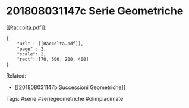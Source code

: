 # 201808031147c Serie Geometriche
[[Raccolta.pdf]]:
```pdf
{
	"url" : [[Raccolta.pdf]],
	"page" : 2,
	"scale": 2,
	"rect": [70, 500, 200, 400]
}
```

Related:
- [[201808031147b Successioni Geometriche]]

Tags:
	#serie
	#seriegeometriche
	#olimpiadimate 